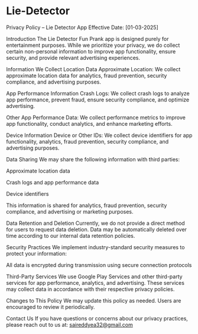 # Lie-Detector

Privacy Policy – Lie Detector App
Effective Date: [01-03-2025]

Introduction
The Lie Detector Fun Prank app is designed purely for entertainment purposes. While we prioritize your privacy, we do collect certain non-personal information to improve app functionality, ensure security, and provide relevant advertising experiences.

Information We Collect
Location Data
Approximate Location: We collect approximate location data for analytics, fraud prevention, security compliance, and advertising purposes.

App Performance Information
Crash Logs: We collect crash logs to analyze app performance, prevent fraud, ensure security compliance, and optimize advertising.

Other App Performance Data: We collect performance metrics to improve app functionality, conduct analytics, and enhance marketing efforts.

Device Information
Device or Other IDs: We collect device identifiers for app functionality, analytics, fraud prevention, security compliance, and advertising purposes.

Data Sharing
We may share the following information with third parties:

Approximate location data

Crash logs and app performance data

Device identifiers

This information is shared for analytics, fraud prevention, security compliance, and advertising or marketing purposes.

Data Retention and Deletion
Currently, we do not provide a direct method for users to request data deletion. Data may be automatically deleted over time according to our internal data retention policies.

Security Practices
We implement industry-standard security measures to protect your information:

All data is encrypted during transmission using secure connection protocols

Third-Party Services
We use Google Play Services and other third-party services for app performance, analytics, and advertising. These services may collect data in accordance with their respective privacy policies.

Changes to This Policy
We may update this policy as needed. Users are encouraged to review it periodically.

Contact Us
If you have questions or concerns about our privacy practices, please reach out to us at: saireddyea32@gmail.com
